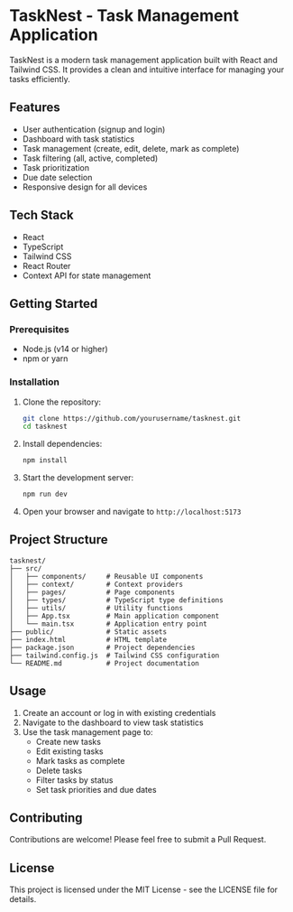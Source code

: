 # TaskNest - Task Management Application

TaskNest is a modern task management application built with React and Tailwind CSS. It provides a clean and intuitive interface for managing your tasks efficiently.

## Features

- User authentication (signup and login)
- Dashboard with task statistics
- Task management (create, edit, delete, mark as complete)
- Task filtering (all, active, completed)
- Task prioritization
- Due date selection
- Responsive design for all devices

## Tech Stack

- React
- TypeScript
- Tailwind CSS
- React Router
- Context API for state management

## Getting Started

### Prerequisites

- Node.js (v14 or higher)
- npm or yarn

### Installation

1. Clone the repository:
   ```bash
   git clone https://github.com/yourusername/tasknest.git
   cd tasknest
   ```

2. Install dependencies:
   ```bash
   npm install
   ```

3. Start the development server:
   ```bash
   npm run dev
   ```

4. Open your browser and navigate to `http://localhost:5173`

## Project Structure

```
tasknest/
├── src/
│   ├── components/     # Reusable UI components
│   ├── context/        # Context providers
│   ├── pages/          # Page components
│   ├── types/          # TypeScript type definitions
│   ├── utils/          # Utility functions
│   ├── App.tsx         # Main application component
│   └── main.tsx        # Application entry point
├── public/             # Static assets
├── index.html          # HTML template
├── package.json        # Project dependencies
├── tailwind.config.js  # Tailwind CSS configuration
└── README.md           # Project documentation
```

## Usage

1. Create an account or log in with existing credentials
2. Navigate to the dashboard to view task statistics
3. Use the task management page to:
   - Create new tasks
   - Edit existing tasks
   - Mark tasks as complete
   - Delete tasks
   - Filter tasks by status
   - Set task priorities and due dates

## Contributing

Contributions are welcome! Please feel free to submit a Pull Request.

## License

This project is licensed under the MIT License - see the LICENSE file for details.
